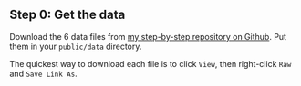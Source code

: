 
## Step 0: Get the data

Download the 6 data files from [my step-by-step repository on
Github](https://github.com/Swizec/react-d3js-step-by-step/commit/8819d9c38b4aef0a0c569e493f088ff9c3bfdf33).
Put them in your `public/data` directory.

The quickest way to download each file is to click `View`, then
right-click `Raw` and `Save Link As`.
